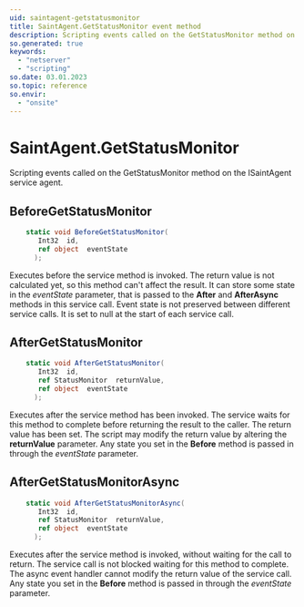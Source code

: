 ```yaml
---
uid: saintagent-getstatusmonitor
title: SaintAgent.GetStatusMonitor event method
description: Scripting events called on the GetStatusMonitor method on the SaintAgent service agent.
so.generated: true
keywords:
  - "netserver"
  - "scripting"
so.date: 03.01.2023
so.topic: reference
so.envir:
  - "onsite"
---
```

# SaintAgent.GetStatusMonitor

Scripting events called on the <see cref='M:SuperOffice.CRM.Services.ISaintAgent.GetStatusMonitor'>GetStatusMonitor</see> method on the <see cref='ISaintAgent'>ISaintAgent</see>  service agent.

## BeforeGetStatusMonitor
```cs
    static void BeforeGetStatusMonitor(
       Int32  id,
       ref object  eventState
      );
```
Executes before the service method is invoked.
The return value is not calculated yet, so this method can't affect the result.
It can store some state in the *eventState* parameter, that is passed to the **After** and **AfterAsync** methods in this service call.
Event state is not preserved between different service calls. It is set to null at the start of each service call.
## AfterGetStatusMonitor
```cs
    static void AfterGetStatusMonitor(
       Int32  id,
       ref StatusMonitor  returnValue,
       ref object  eventState
      );
```
Executes after the service method has been invoked. The service waits for this method to complete before returning the result to the caller.
The return value has been set. The script may modify the return value by altering the **returnValue** parameter.
Any state you set in the **Before** method is passed in through the *eventState* parameter.
## AfterGetStatusMonitorAsync
```cs
    static void AfterGetStatusMonitorAsync(
       Int32  id,
       ref StatusMonitor  returnValue,
       ref object  eventState
      );
```
Executes after the service method is invoked, without waiting for the call to return.
The service call is not blocked waiting for this method to complete.
The async event handler cannot modify the return value of the service call.
Any state you set in the **Before** method is passed in through the *eventState* parameter.

